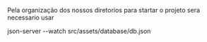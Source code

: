 Pela organização dos nossos diretorios para startar o projeto sera necessario usar

json-server --watch src/assets/database/db.json